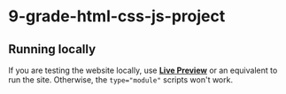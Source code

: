 # 9-grade-html-css-js-project

## Running locally
If you are testing the website locally, use **[Live Preview](https://marketplace.visualstudio.com/items?itemName=ms-vscode.live-server)** or an equivalent to run the site. Otherwise, the `type="module"` scripts won't work.